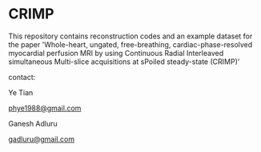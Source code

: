 # CRIMP

This repository contains reconstruction codes and an example dataset for the paper 'Whole-heart, ungated, free-breathing, cardiac-phase-resolved myocardial perfusion MRI by using Continuous Radial Interleaved simultaneous Multi-slice acquisitions at sPoiled steady-state (CRIMP)'

contact:

Ye Tian

phye1988@gmail.com

Ganesh Adluru

gadluru@gmail.com
